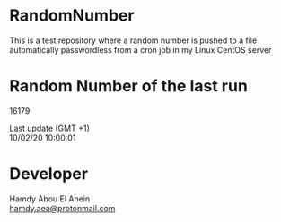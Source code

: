 # RandomNumber    
This is a test repository where a random number is pushed to a file automatically passwordless from a cron job in my Linux CentOS server    
# Random Number of the last run   
16179
      
Last update (GMT +1)    
10/02/20 10:00:01
# Developer    
Hamdy Abou El Anein   
hamdy.aea@protonmail.com
